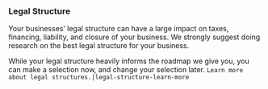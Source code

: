 ---
---

### Legal Structure

Your businesses’ legal structure can have a large impact on taxes, financing, liability, and closure of your business. We strongly suggest doing research on the best legal structure for your business. 

While your legal structure heavily informs the roadmap we give you, you can make a selection now, and change your selection later. `Learn more about legal structures.|legal-structure-learn-more`
